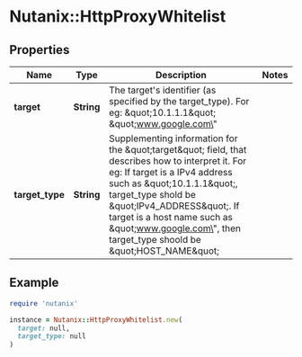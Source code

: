 # Nutanix::HttpProxyWhitelist

## Properties

| Name | Type | Description | Notes |
| ---- | ---- | ----------- | ----- |
| **target** | **String** | The target&#39;s identifier (as specified by the target_type). For eg: \&quot;10.1.1.1\&quot; \&quot;www.google.com\&quot;  |  |
| **target_type** | **String** | Supplementing information for the \&quot;target\&quot; field, that describes how to interpret it. For eg: If target is a IPv4 address such as \&quot;10.1.1.1\&quot;, target_type shold be \&quot;IPv4_ADDRESS\&quot;. If target is a host name such as \&quot;www.google.com\&quot;, then target_type shoold be \&quot;HOST_NAME\&quot;  |  |

## Example

```ruby
require 'nutanix'

instance = Nutanix::HttpProxyWhitelist.new(
  target: null,
  target_type: null
)
```


